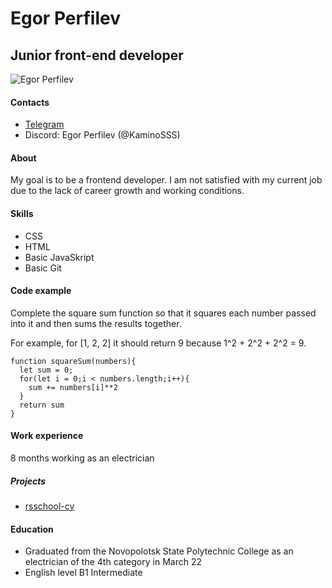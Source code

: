 # Egor Perfilev
## Junior front-end developer

![Egor Perfilev](https://sun9-43.userapi.com/impg/p5pTmFUtpprMJZj_GVaa5GV4IrIlpflW7Lq-DQ/MJUKPfFmK5M.jpg?size=607x1080&quality=96&sign=5ec759ca5309eec906e94d643af7f8a4&type=album)

#### Contacts

* [Telegram](https://t.me/dffdfgadfad23234)
* Discord: Egor Perfilev (@KaminoSSS)

#### About

My goal is to be a frontend developer. I am not satisfied with my current job due to the lack of career growth and working conditions.

#### Skills

* CSS
* HTML
* Basic JavaSkript
* Basic Git

#### Code example

Complete the square sum function so that it squares each number passed into it and then sums the results together.

For example, for [1, 2, 2] it should return 9 because 1^2 + 2^2 + 2^2 = 9.

```
function squareSum(numbers){
  let sum = 0;
  for(let i = 0;i < numbers.length;i++){
    sum += numbers[i]**2
  }
  return sum
}

```

#### Work experience

8 months working as an electrician

##### Projects

* [rsschool-cv](https://kaminosss.github.io/rsschool-cv/cv)

#### Education

* Graduated from the Novopolotsk State Polytechnic College as an electrician of the 4th category in March 22
* English level B1 Intermediate
